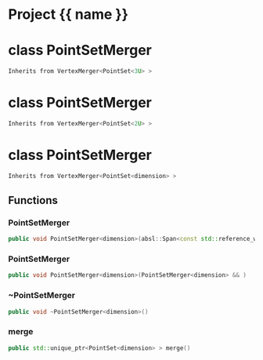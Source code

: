 <script setup>
import {useRoute} from 'vitepress'
const {path} = useRoute()
const tokens = path.split('/')
const words = tokens[2].split('-');
for (let i = 0; i < words.length; i++) {
    words[i] = words[i].charAt(0).toUpperCase() + words[i].slice(1);
    words[i] = words[i].replace('geode', 'Geode')
}
const name = words.join('-');
</script>
# Project {{ name }}

# class PointSetMerger


```cpp
Inherits from VertexMerger<PointSet<3U> >
```



# class PointSetMerger


```cpp
Inherits from VertexMerger<PointSet<2U> >
```



# class PointSetMerger


```cpp
Inherits from VertexMerger<PointSet<dimension> >
```



## Functions

### PointSetMerger

```cpp
public void PointSetMerger<dimension>(absl::Span<const std::reference_wrapper<const PointSet<dimension> > > pointsets, double epsilon)
```


### PointSetMerger

```cpp
public void PointSetMerger<dimension>(PointSetMerger<dimension> && )
```


### ~PointSetMerger

```cpp
public void ~PointSetMerger<dimension>()
```


### merge

```cpp
public std::unique_ptr<PointSet<dimension> > merge()
```




